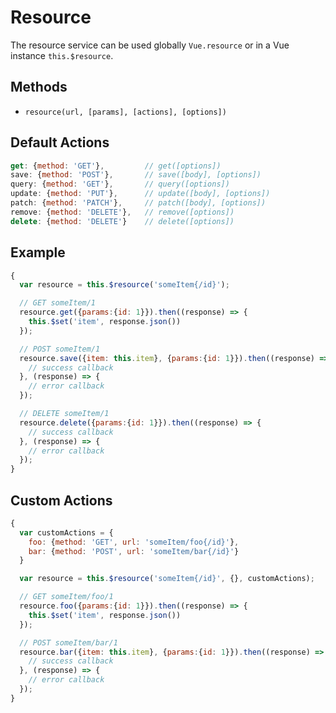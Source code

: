 # Resource

The resource service can be used globally `Vue.resource` or in a Vue instance `this.$resource`.

## Methods

* `resource(url, [params], [actions], [options])`

## Default Actions

```js
get: {method: 'GET'},         // get([options])
save: {method: 'POST'},       // save([body], [options])
query: {method: 'GET'},       // query([options])
update: {method: 'PUT'},      // update([body], [options])
patch: {method: 'PATCH'},     // patch([body], [options])
remove: {method: 'DELETE'},   // remove([options])
delete: {method: 'DELETE'}    // delete([options])
```

## Example

```js
{
  var resource = this.$resource('someItem{/id}');

  // GET someItem/1
  resource.get({params:{id: 1}}).then((response) => {
    this.$set('item', response.json())
  });

  // POST someItem/1
  resource.save({item: this.item}, {params:{id: 1}}).then((response) => {
    // success callback
  }, (response) => {
    // error callback
  });

  // DELETE someItem/1
  resource.delete({params:{id: 1}}).then((response) => {
    // success callback
  }, (response) => {
    // error callback
  });
}
```

## Custom Actions

```js
{
  var customActions = {
    foo: {method: 'GET', url: 'someItem/foo{/id}'},
    bar: {method: 'POST', url: 'someItem/bar{/id}'}
  }

  var resource = this.$resource('someItem{/id}', {}, customActions);

  // GET someItem/foo/1
  resource.foo({params:{id: 1}}).then((response) => {
    this.$set('item', response.json())
  });

  // POST someItem/bar/1
  resource.bar({item: this.item}, {params:{id: 1}}).then((response) => {
    // success callback
  }, (response) => {
    // error callback
  });
}
```
